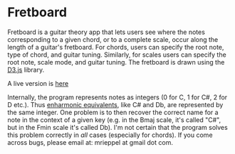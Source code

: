 Fretboard
=========

Fretboard is a guitar theory app that lets users see where the notes corresponding to a given chord, or to a complete scale, occur along the length of a guitar's fretboard.  For chords, users can specify the root note, type of chord, and guitar tuning.  Similarly, for scales users can specify the root note, scale mode, and guitar tuning.  The fretboard is drawn using the [D3.js](http://d3js.org/) library.

A live version is [here](http://mrieppel.github.io/fretboard/)

Internally, the program represents notes as integers (0 for C, 1 for C#, 2 for D etc.).  Thus [enharmonic equivalents](https://en.wikipedia.org/wiki/Enharmonic), like C# and Db, are represented by the same integer.  One problem is to then recover the correct name for a note in the context of a given key (e.g. in the Bmaj scale, it's called "C#", but in the Fmin scale it's called Db). I'm not certain that the program solves this problem correctly in *all* cases (especially for chords).  If you come across bugs, please email at: mrieppel at gmail dot com.